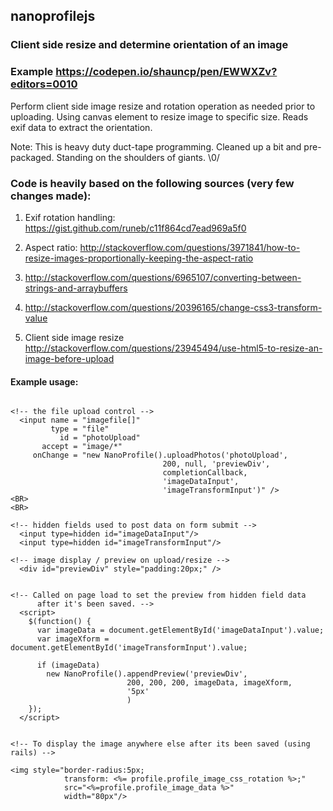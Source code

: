## nanoprofilejs

### Client side resize and determine orientation of an image

### Example https://codepen.io/shauncp/pen/EWWXZv?editors=0010

 Perform client side image resize and rotation operation as needed prior to uploading. 
 Using canvas element to resize image to specific size.
 Reads exif data to extract the orientation.

 Note: This is heavy duty duct-tape programming.
       Cleaned up a bit and pre-packaged.
       Standing on the shoulders of giants. \0/
 
### Code is heavily based on the following sources (very few changes made):

 1) Exif rotation handling: 
    https://gist.github.com/runeb/c11f864cd7ead969a5f0
 
 2) Aspect ratio: 
    http://stackoverflow.com/questions/3971841/how-to-resize-images-proportionally-keeping-the-aspect-ratio
 
 3) http://stackoverflow.com/questions/6965107/converting-between-strings-and-arraybuffers
 
 4) http://stackoverflow.com/questions/20396165/change-css3-transform-value
 
 5) Client side image resize 
    http://stackoverflow.com/questions/23945494/use-html5-to-resize-an-image-before-upload


#### Example usage:

```

<!-- the file upload control -->
  <input name = "imagefile[]" 
         type = "file" 
           id = "photoUpload" 
       accept = "image/*" 
     onChange = "new NanoProfile().uploadPhotos('photoUpload', 
                                  200, null, 'previewDiv', 
                                  completionCallback, 
                                  'imageDataInput', 
                                  'imageTransformInput')" />
<BR>
<BR>

<!-- hidden fields used to post data on form submit -->
  <input type=hidden id="imageDataInput"/>
  <input type=hidden id="imageTransformInput"/>

<!-- image display / preview on upload/resize -->
  <div id="previewDiv" style="padding:20px;" />


<!-- Called on page load to set the preview from hidden field data 
      after it's been saved. -->
  <script>  
    $(function() {
      var imageData = document.getElementById('imageDataInput').value;
      var imageXform = document.getElementById('imageTransformInput').value;
  
      if (imageData)  
        new NanoProfile().appendPreview('previewDiv', 
                          200, 200, 200, imageData, imageXform, 
                          '5px'
                          )
    });
  </script>


<!-- To display the image anywhere else after its been saved (using rails) -->

<img style="border-radius:5px; 
            transform: <%= profile.profile_image_css_rotation %>;"  
            src="<%=profile.profile_image_data %>"
            width="80px"/>
```

